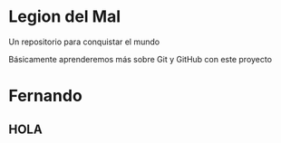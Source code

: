 # Legion del Mal
Un repositorio para conquistar el mundo

Básicamente aprenderemos más sobre Git y GitHub con este proyecto


# Fernando

## HOLA



